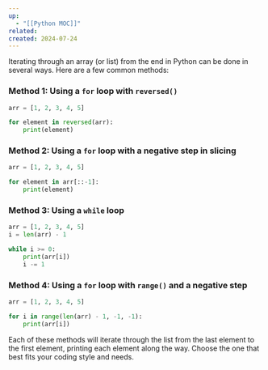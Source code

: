 ```yaml
---
up:
  - "[[Python MOC]]"
related: 
created: 2024-07-24
---
```


Iterating through an array (or list) from the end in Python can be done in several ways. Here are a few common methods:

### Method 1: Using a `for` loop with `reversed()`
```python
arr = [1, 2, 3, 4, 5]

for element in reversed(arr):
    print(element)
```

### Method 2: Using a `for` loop with a negative step in slicing
```python
arr = [1, 2, 3, 4, 5]

for element in arr[::-1]:
    print(element)
```

### Method 3: Using a `while` loop
```python
arr = [1, 2, 3, 4, 5]
i = len(arr) - 1

while i >= 0:
    print(arr[i])
    i -= 1
```

### Method 4: Using a `for` loop with `range()` and a negative step
```python
arr = [1, 2, 3, 4, 5]

for i in range(len(arr) - 1, -1, -1):
    print(arr[i])
```

Each of these methods will iterate through the list from the last element to the first element, printing each element along the way. Choose the one that best fits your coding style and needs.